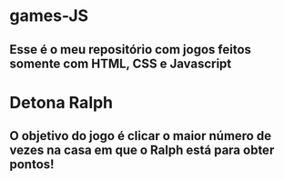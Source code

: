 # games-JS
## Esse é o meu repositório com jogos feitos somente com HTML, CSS e Javascript

# Detona Ralph
## O objetivo do jogo é clicar o maior número de vezes na casa em que o Ralph está para obter pontos!
